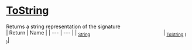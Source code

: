 # [ToString](./Signature-100663447.md)

Returns a string representation of the signature
<br>
| Return | Name | 
| --- | --- | 
| <sub>[String](https://docs.microsoft.com/en-us/dotnet/api/System.String)</sub><img width=200/>| <sub>[ToString](./Signature-100663447.md) (  )</sub>| <br>


